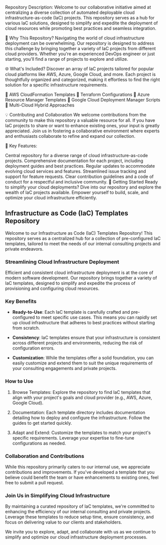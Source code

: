 Repository Description:
Welcome to our collaborative initiative aimed at centralizing a diverse collection of automated deployable cloud infrastructure-as-code (IaC) projects. This repository serves as a hub for various IaC solutions, designed to simplify and expedite the deployment of cloud resources while promoting best practices and seamless integration.

🚀 Why This Repository?
Navigating the world of cloud infrastructure deployment can be overwhelming. Our repository is designed to address this challenge by bringing together a variety of IaC projects from different cloud providers. Whether you're an experienced DevOps engineer or just starting, you'll find a range of projects to explore and utilize.

🌐 What's Included?
Discover an array of IaC projects tailored for popular cloud platforms like AWS, Azure, Google Cloud, and more. Each project is thoughtfully organized and categorized, making it effortless to find the right solution for a specific infrastructure requirements.

🔹 AWS CloudFormation Templates
🔹 Terraform Configurations
🔹 Azure Resource Manager Templates
🔹 Google Cloud Deployment Manager Scripts
🔹 Multi-Cloud Hybrid Approaches

💡 Contributing and Collaboration
We welcome contributions from the community to make this repository a valuable resource for all. If you have IaC projects to share or want to enhance existing ones, your input is greatly appreciated. Join us in fostering a collaborative environment where experts and enthusiasts collaborate to refine and expand our collection.

🌟 Key Features:

Central repository for a diverse range of cloud infrastructure-as-code projects.
Comprehensive documentation for each project, including deployment guides and best practices.
Regular updates to accommodate evolving cloud services and features.
Streamlined issue tracking and support for feature requests.
Clear contribution guidelines and a code of conduct for a respectful and inclusive community.
🔗 Getting Started
Ready to simplify your cloud deployments? Dive into our repository and explore the wealth of IaC projects available. Empower yourself to build, scale, and optimize your cloud infrastructure efficiently.

## Infrastructure as Code (IaC) Templates Repository

Welcome to our Infrastructure as Code (IaC) Templates Repository! This repository serves as a centralized hub for a collection of pre-configured IaC templates, tailored to meet the needs of our internal consulting projects and private endeavors.

### Streamlining Cloud Infrastructure Deployment

Efficient and consistent cloud infrastructure deployment is at the core of modern software development. Our repository brings together a variety of IaC templates, designed to simplify and expedite the process of provisioning and configuring cloud resources.

### Key Benefits

- **Ready-to-Use**: Each IaC template is carefully crafted and pre-configured to meet specific use cases. This means you can rapidly set up cloud infrastructure that adheres to best practices without starting from scratch.

- **Consistency**: IaC templates ensure that your infrastructure is consistent across different projects and environments, reducing the risk of configuration errors.

- **Customization**: While the templates offer a solid foundation, you can easily customize and extend them to suit the unique requirements of your consulting engagements and private projects.

### How to Use

1. Browse Templates: Explore the repository to find IaC templates that align with your project's goals and cloud provider (e.g., AWS, Azure, Google Cloud).

2. Documentation: Each template directory includes documentation detailing how to deploy and configure the infrastructure. Follow the guides to get started quickly.

3. Adapt and Extend: Customize the templates to match your project's specific requirements. Leverage your expertise to fine-tune configurations as needed.

### Collaboration and Contributions

While this repository primarily caters to our internal use, we appreciate contributions and improvements. If you've developed a template that you believe could benefit the team or have enhancements to existing ones, feel free to submit a pull request.

### Join Us in Simplifying Cloud Infrastructure

By maintaining a curated repository of IaC templates, we're committed to enhancing the efficiency of our internal consulting and private projects. Leverage these templates to reduce setup time, ensure consistency, and focus on delivering value to our clients and stakeholders.

We invite you to explore, adapt, and collaborate with us as we continue to simplify and optimize our cloud infrastructure deployment processes.
